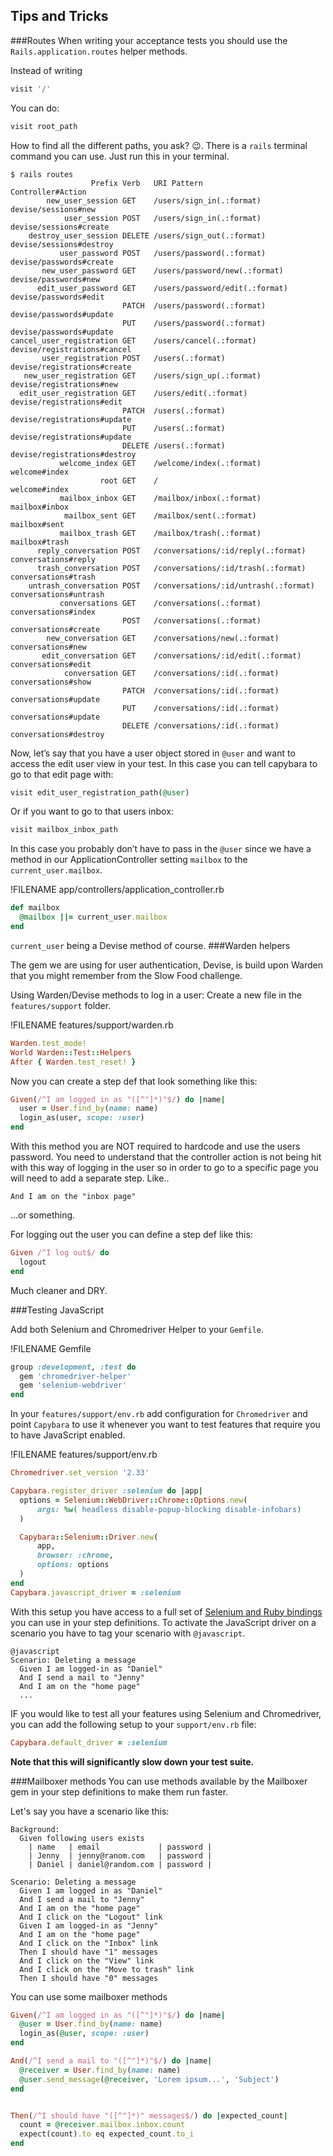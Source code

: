 ## Tips and Tricks

###Routes
When writing your acceptance tests you should use the `Rails.application.routes` helper methods.

Instead of writing
```ruby
visit '/'
```
You can do:
```ruby
visit root_path
```
 
How to find all the different paths, you ask? :wink:. There is a `rails` terminal command  you can use. Just run this in your terminal.
```shell
$ rails routes
                  Prefix Verb   URI Pattern                          Controller#Action
        new_user_session GET    /users/sign_in(.:format)             devise/sessions#new
            user_session POST   /users/sign_in(.:format)             devise/sessions#create
    destroy_user_session DELETE /users/sign_out(.:format)            devise/sessions#destroy
           user_password POST   /users/password(.:format)            devise/passwords#create
       new_user_password GET    /users/password/new(.:format)        devise/passwords#new
      edit_user_password GET    /users/password/edit(.:format)       devise/passwords#edit
                         PATCH  /users/password(.:format)            devise/passwords#update
                         PUT    /users/password(.:format)            devise/passwords#update
cancel_user_registration GET    /users/cancel(.:format)              devise/registrations#cancel
       user_registration POST   /users(.:format)                     devise/registrations#create
   new_user_registration GET    /users/sign_up(.:format)             devise/registrations#new
  edit_user_registration GET    /users/edit(.:format)                devise/registrations#edit
                         PATCH  /users(.:format)                     devise/registrations#update
                         PUT    /users(.:format)                     devise/registrations#update
                         DELETE /users(.:format)                     devise/registrations#destroy
           welcome_index GET    /welcome/index(.:format)             welcome#index
                    root GET    /                                    welcome#index
           mailbox_inbox GET    /mailbox/inbox(.:format)             mailbox#inbox
            mailbox_sent GET    /mailbox/sent(.:format)              mailbox#sent
           mailbox_trash GET    /mailbox/trash(.:format)             mailbox#trash
      reply_conversation POST   /conversations/:id/reply(.:format)   conversations#reply
      trash_conversation POST   /conversations/:id/trash(.:format)   conversations#trash
    untrash_conversation POST   /conversations/:id/untrash(.:format) conversations#untrash
           conversations GET    /conversations(.:format)             conversations#index
                         POST   /conversations(.:format)             conversations#create
        new_conversation GET    /conversations/new(.:format)         conversations#new
       edit_conversation GET    /conversations/:id/edit(.:format)    conversations#edit
            conversation GET    /conversations/:id(.:format)         conversations#show
                         PATCH  /conversations/:id(.:format)         conversations#update
                         PUT    /conversations/:id(.:format)         conversations#update
                         DELETE /conversations/:id(.:format)         conversations#destroy
```

Now, let’s say that you have a user object stored in `@user` and want to access the edit user view in your test. In this case you can tell capybara to go to that edit page with:
```ruby
visit edit_user_registration_path(@user)
```
Or if you want to go to that users inbox:
```ruby
visit mailbox_inbox_path
```
In this case you probably don’t have to pass in the `@user` since we have a method in our ApplicationController setting `mailbox` to the `current_user.mailbox`.

!FILENAME app/controllers/application_controller.rb
```ruby
def mailbox
  @mailbox ||= current_user.mailbox
end
```
`current_user` being a Devise method of course.
###Warden helpers

The gem we are using for user authentication, Devise, is build upon Warden that you might remember from the Slow Food challenge. 

Using Warden/Devise methods to log in a user:
Create a new file in the `features/support` folder.

!FILENAME features/support/warden.rb
```ruby
Warden.test_mode!
World Warden::Test::Helpers
After { Warden.test_reset! }
```

Now you can create a step def that look something like this:
```ruby
Given(/^I am logged in as "([^"]*)"$/) do |name|
  user = User.find_by(name: name)
  login_as(user, scope: :user)
end
```
With this method you are NOT required to hardcode and use the users password.
You need to understand that the controller action is not being hit with this way of logging in the user so in order to go to a specific page you will need to add a separate step. Like..
```gherkin
And I am on the "inbox page"
```
...or something.

For logging out the user you can define a step def like this:
```ruby
Given /^I log out$/ do
  logout
end
```
 
Much cleaner and DRY. 

###Testing JavaScript

Add both Selenium and Chromedriver Helper to your `Gemfile`.

!FILENAME Gemfile
```ruby
group :development, :test do
  gem 'chromedriver-helper'
  gem 'selenium-webdriver'
end
```
In your `features/support/env.rb` add configuration for `Chromedriver` and point `Capybara` to use it whenever you want to test features that require you to have JavaScript enabled.

!FILENAME features/support/env.rb
```ruby
Chromedriver.set_version '2.33'

Capybara.register_driver :selenium do |app|
  options = Selenium::WebDriver::Chrome::Options.new(
      args: %w( headless disable-popup-blocking disable-infobars)
  )

  Capybara::Selenium::Driver.new(
      app,
      browser: :chrome,
      options: options
  )
end
Capybara.javascript_driver = :selenium

```

With this setup you have access to a full set of [Selenium and Ruby bindings](https://github.com/SeleniumHQ/selenium/wiki/Ruby-Bindings) you can use in your step definitions. To activate the JavaScript driver on a scenario you have to tag your scenario with `@javascript`.

```gherkin
@javascript
Scenario: Deleting a message
  Given I am logged-in as "Daniel"
  And I send a mail to "Jenny"
  And I am on the "home page"
  ...
```

IF you would like to test all your features using Selenium and Chromedriver, you can add the following setup to your `support/env.rb` file:
```ruby
Capybara.default_driver = :selenium
```
**Note that this will significantly slow down your test suite.**


###Mailboxer methods
You can use methods available by the Mailboxer gem in your step definitions to make them run faster.

Let's say you have a scenario like this:

```gherkin  
Background:
  Given following users exists
    | name   | email             | password |
    | Jenny  | jenny@ranom.com   | password |
    | Daniel | daniel@random.com | password |
      
Scenario: Deleting a message
  Given I am logged in as "Daniel"
  And I send a mail to "Jenny"
  And I am on the "home page"
  And I click on the "Logout" link
  Given I am logged-in as "Jenny"
  And I am on the "home page"
  And I click on the "Inbox" link
  Then I should have "1" messages
  And I click on the "View" link
  And I click on the "Move to trash" link
  Then I should have "0" messages
```

You can use some mailboxer methods
```ruby
Given(/^I am logged in as "([^"]*)"$/) do |name|
  @user = User.find_by(name: name)
  login_as(@user, scope: :user)
end

And(/^I send a mail to "([^"]*)"$/) do |name|
  @receiver = User.find_by(name: name)
  @user.send_message(@receiver, 'Lorem ipsum...', 'Subject')
end


Then(/^I should have "([^"]*)" messages$/) do |expected_count|
  count = @receiver.mailbox.inbox.count
  expect(count).to eq expected_count.to_i
end
```